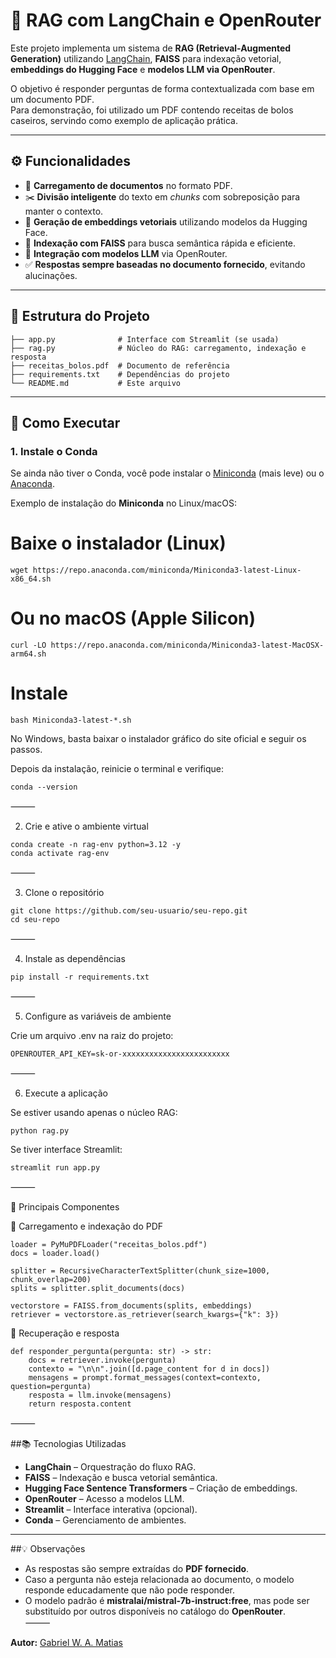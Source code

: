 # 📘 RAG com LangChain e OpenRouter

Este projeto implementa um sistema de **RAG (Retrieval-Augmented Generation)** utilizando [LangChain](https://www.langchain.com/), **FAISS** para indexação vetorial, **embeddings do Hugging Face** e **modelos LLM via OpenRouter**.  

O objetivo é responder perguntas de forma contextualizada com base em um documento PDF.  
Para demonstração, foi utilizado um PDF contendo receitas de bolos caseiros, servindo como exemplo de aplicação prática.

---

## ⚙️ Funcionalidades

- 📂 **Carregamento de documentos** no formato PDF.  
- ✂️ **Divisão inteligente** do texto em *chunks* com sobreposição para manter o contexto.  
- 🧩 **Geração de embeddings vetoriais** utilizando modelos da Hugging Face.  
- 🔎 **Indexação com FAISS** para busca semântica rápida e eficiente.  
- 🤖 **Integração com modelos LLM** via OpenRouter.  
- ✅ **Respostas sempre baseadas no documento fornecido**, evitando alucinações.  
---

## 📂 Estrutura do Projeto
```
├── app.py              # Interface com Streamlit (se usada)
├── rag.py              # Núcleo do RAG: carregamento, indexação e resposta
├── receitas_bolos.pdf  # Documento de referência
├── requirements.txt    # Dependências do projeto
└── README.md           # Este arquivo
```
---

## 🚀 Como Executar

### 1. Instale o Conda

Se ainda não tiver o Conda, você pode instalar o [Miniconda](https://docs.conda.io/en/latest/miniconda.html) (mais leve) ou o [Anaconda](https://www.anaconda.com/download).  

Exemplo de instalação do **Miniconda** no Linux/macOS:  
# Baixe o instalador (Linux)
```
wget https://repo.anaconda.com/miniconda/Miniconda3-latest-Linux-x86_64.sh
```
# Ou no macOS (Apple Silicon)
```
curl -LO https://repo.anaconda.com/miniconda/Miniconda3-latest-MacOSX-arm64.sh
```
# Instale
```
bash Miniconda3-latest-*.sh
```
No Windows, basta baixar o instalador gráfico do site oficial e seguir os passos.

Depois da instalação, reinicie o terminal e verifique:
```
conda --version
```

⸻

2. Crie e ative o ambiente virtual
```
conda create -n rag-env python=3.12 -y
conda activate rag-env
```

⸻

3. Clone o repositório
```
git clone https://github.com/seu-usuario/seu-repo.git
cd seu-repo
```

⸻

4. Instale as dependências
```
pip install -r requirements.txt
```

⸻

5. Configure as variáveis de ambiente

Crie um arquivo .env na raiz do projeto:
```
OPENROUTER_API_KEY=sk-or-xxxxxxxxxxxxxxxxxxxxxxxx
```

⸻

6. Execute a aplicação

Se estiver usando apenas o núcleo RAG:
```
python rag.py
```
Se tiver interface Streamlit:
```
streamlit run app.py
```

⸻

🧠 Principais Componentes

🔑 Carregamento e indexação do PDF
```
loader = PyMuPDFLoader("receitas_bolos.pdf")
docs = loader.load()

splitter = RecursiveCharacterTextSplitter(chunk_size=1000, chunk_overlap=200)
splits = splitter.split_documents(docs)

vectorstore = FAISS.from_documents(splits, embeddings)
retriever = vectorstore.as_retriever(search_kwargs={"k": 3})

```
🔎 Recuperação e resposta
```
def responder_pergunta(pergunta: str) -> str:
    docs = retriever.invoke(pergunta)
    contexto = "\n\n".join([d.page_content for d in docs])
    mensagens = prompt.format_messages(context=contexto, question=pergunta)
    resposta = llm.invoke(mensagens)
    return resposta.content
```

⸻

##📚 Tecnologias Utilizadas
- **LangChain** – Orquestração do fluxo RAG.  
- **FAISS** – Indexação e busca vetorial semântica.  
- **Hugging Face Sentence Transformers** – Criação de embeddings.  
- **OpenRouter** – Acesso a modelos LLM.  
- **Streamlit** – Interface interativa (opcional).  
- **Conda** – Gerenciamento de ambientes.  

---

##💡 Observações
- As respostas são sempre extraídas do **PDF fornecido**.  
- Caso a pergunta não esteja relacionada ao documento, o modelo responde educadamente que não pode responder.  
- O modelo padrão é **mistralai/mistral-7b-instruct:free**, mas pode ser substituído por outros disponíveis no catálogo do **OpenRouter**.  
⸻

**Autor:** [Gabriel W. A. Matias](https://www.linkedin.com/in/gabriel-w-a-matias-a9913a210/)
